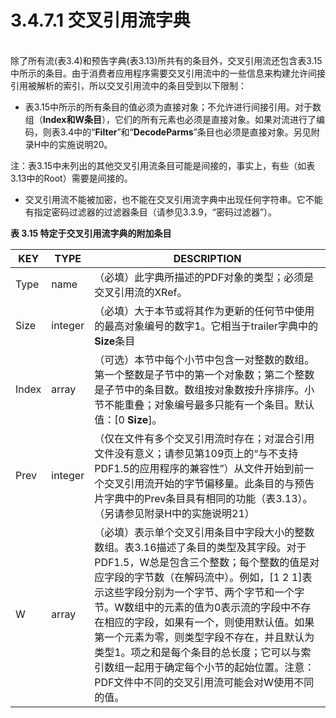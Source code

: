 # 3.4.7.1 交叉引用流字典

\
除了所有流(表3.4)和预告字典(表3.13)所共有的条目外，交叉引用流还包含表3.15中所示的条目。由于消费者应用程序需要交叉引用流中的一些信息来构建允许间接引用被解析的索引，所以交叉引用流中的条目受到以下限制：

* 表3.15中所示的所有条目的值必须为直接对象；不允许进行间接引用。对于数组（**Index和W条目**），它们的所有元素也必须是直接对象。如果对流进行了编码，则表3.4中的“**Filter**”和“**DecodeParms**”条目也必须是直接对象。另见附录H中的实施说明20。

&#x20;       注：表3.15中未列出的其他交叉引用流条目可能是间接的，事实上，有些（如表3.13中的Root）需要是间接的。

* 交叉引用流不能被加密，也不能在交叉引用流字典中出现任何字符串。它不能有指定密码过滤器的过滤器条目（请参见3.3.9，“密码过滤器”）。

**表 3.15 特定于交叉引用流字典的附加条目**

| KEY   | TYPE    | DESCRIPTION                                                                                                                                                                                                                                                    |
| ----- | ------- | -------------------------------------------------------------------------------------------------------------------------------------------------------------------------------------------------------------------------------------------------------------- |
| Type  | name    | （必填）此字典所描述的PDF对象的类型；必须是交叉引用流的XRef。                                                                                                                                                                                                                             |
| Size  | integer | （必填）大于本节或将其作为更新的任何节中使用的最高对象编号的数字1。它相当于trailer字典中的**Size**条目                                                                                                                                                                                                    |
| Index | array   | （可选）本节中每个小节中包含一对整数的数组。第一个整数是子节中的第一个对象数；第二个整数是子节中的条目数。数组按对象数按升序排序。小节不能重叠；对象编号最多只能有一个条目。默认值：\[0 **Size**]。                                                                                                                                                       |
| Prev  | integer | （仅在文件有多个交叉引用流时存在；对混合引用文件没有意义；请参见第109页上的“与不支持PDF1.5的应用程序的兼容性”）从文件开始到前一个交叉引用流开始的字节偏移量。此条目的与预告片字典中的Prev条目具有相同的功能（表3.13）。（另请参见附录H中的实施说明21）                                                                                                                         |
| W     | array   | （必填）表示单个交叉引用条目中字段大小的整数数组。表3.16描述了条目的类型及其字段。对于PDF1.5，W总是包含三个整数；每个整数的值是对应字段的字节数（在解码流中）。例如，\[1 2 1]表示这些字段分别为一个字节、两个字节和一个字节。W数组中的元素的值为0表示流的字段中不存在相应的字段，如果有一个，则使用默认值。如果第一个元素为零，则类型字段不存在，并且默认为类型1。项之和是每个条目的总长度；它可以与索引数组一起用于确定每个小节的起始位置。注意：PDF文件中不同的交叉引用流可能会对W使用不同的值。 |

